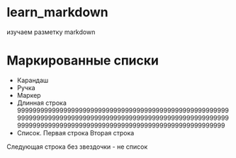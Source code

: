 # learn_markdown

изучаем разметку markdown

# Маркированные списки 
* Карандаш
* Ручка
* Маркер
* Длинная строка 99999999999999999999999999999999999999999999999999999999999999999999999999999999999999999999999999999999999999999999999999999999999999999999999999999999999999999999
* Список. Первая строка
Вторая строка 

Следующая строка без звездочки - не список

